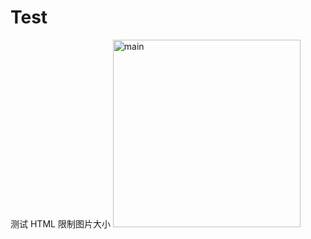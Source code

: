 # Test
测试 HTML 限制图片大小
<img src="https://github.com/codingbubble/CustomViewStudyDemo/blob/master/screenshot/pic/main.png" width = "300" alt="main"/>
